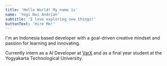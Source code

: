 ```yaml
---
title: 'Hello World! My name is'
name: 'Yogi Dwi Andrian'
subtitle: 'I love exploring new things!'
buttonText: 'Hire Me!'
---
```


I'm an Indonesia based developer with a goal-driven creative mindset and passion for learning and innovating.

Currently intern as a AI Developer at [VarX](https://varx.id/)  and as a final year student at the Yogyakarta Technological University.